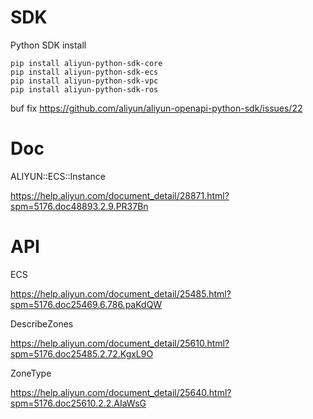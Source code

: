 # SDK
Python SDK install
```
pip install aliyun-python-sdk-core
pip install aliyun-python-sdk-ecs
pip install aliyun-python-sdk-vpc
pip install aliyun-python-sdk-ros
```

buf fix https://github.com/aliyun/aliyun-openapi-python-sdk/issues/22

# Doc
ALIYUN::ECS::Instance

https://help.aliyun.com/document_detail/28871.html?spm=5176.doc48893.2.9.PR37Bn


# API
ECS

https://help.aliyun.com/document_detail/25485.html?spm=5176.doc25469.6.786.paKdQW


DescribeZones

https://help.aliyun.com/document_detail/25610.html?spm=5176.doc25485.2.72.KgxL9O

ZoneType

https://help.aliyun.com/document_detail/25640.html?spm=5176.doc25610.2.2.AIaWsG